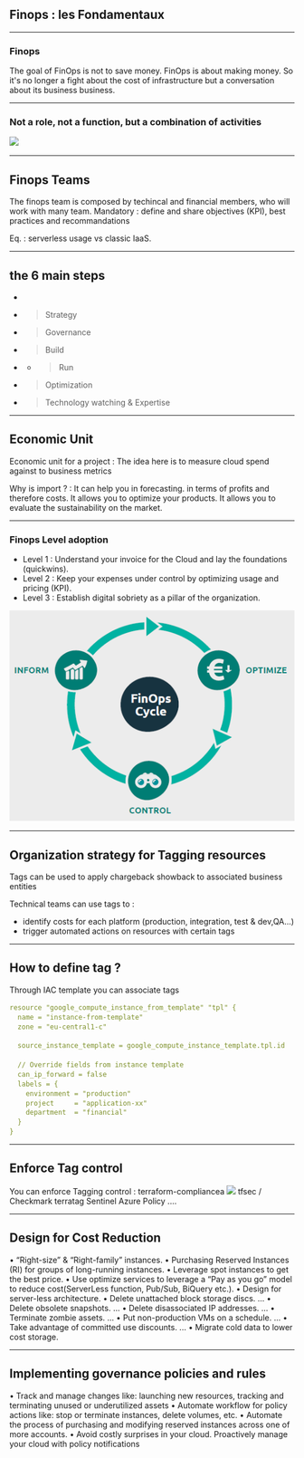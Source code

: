 ## Finops : les Fondamentaux


----

### Finops
The goal of FinOps is not to save money. FinOps is about making money.
So it's no longer a fight about the cost of infrastructure but a conversation about its business business.

----

### Not a role, not a function, but a combination of activities
<img src="https://finops.world/wp-content/uploads/2019/12/cloud-center-excellence-activities-1024x678.png" style="background:none; border:none; box-shadow:none;"/>

----

## Finops Teams

The finops team is composed by techincal and financial members, who will work with many team.
Mandatory : define and share objectives (KPI), best practices and recommandations

Eq. : serverless usage vs classic IaaS.


----

## the 6 main steps
- 
- > Strategy
- > Governance
- > Build
- - > Run
- > Optimization
- > Technology watching & Expertise


----

## Economic Unit

Economic unit for a project : The idea here is to measure cloud spend against to business metrics

Why is import ? :
It can help you in forecasting.
in terms of profits and therefore costs.
It allows you to optimize your products.
It allows you to evaluate the sustainability on the market.

----

### Finops Level adoption

- Level 1 : Understand your invoice for the Cloud and lay the foundations (quickwins).
- Level 2 : Keep your expenses under control by optimizing usage and pricing (KPI).
- Level 3 : Establish digital sobriety as a pillar of the organization.

<img src="img/finops.png" style="background:none; border:none; box-shadow:none;"/>

----

## Organization strategy for Tagging resources

Tags can be used to apply chargeback showback to associated business entities

Technical teams can use tags to :
- identify costs for each platform (production, integration, test & dev,QA...) 
- trigger automated actions on resources with certain tags


----

## How to define tag ?

Through IAC template you can associate tags

```yaml
resource "google_compute_instance_from_template" "tpl" {
  name = "instance-from-template"
  zone = "eu-central1-c"

  source_instance_template = google_compute_instance_template.tpl.id

  // Override fields from instance template
  can_ip_forward = false
  labels = {
    environment = "production"
    project     = "application-xx"
    department  = "financial"
  }
}
```

----

## Enforce Tag control

You can enforce Tagging control :
terraform-compliancea <img src="https://github.com/eerkunt/terraform-compliance/raw/master/logo.png" style="background:none; border:none; box-shadow:none;"/>
tfsec / Checkmark
terratag
Sentinel
Azure Policy
....


----

## Design for Cost Reduction

• “Right-size” & “Right-family” instances.
• Purchasing Reserved Instances (RI) for groups of long-running instances.
• Leverage spot instances to get the best price.
• Use optimize services to leverage a “Pay as you go” model to reduce cost(ServerLess function, Pub/Sub, BiQuery etc.).
• Design for server-less architecture.
• Delete unattached block storage discs. ...
• Delete obsolete snapshots. ...
• Delete disassociated IP addresses. ...
• Terminate zombie assets. ...
• Put non-production VMs on a schedule. ...
• Take advantage of committed use discounts. ...
• Migrate cold data to lower cost storage.

----

## Implementing governance policies and rules

• Track and manage changes like: launching new resources, tracking and terminating unused or underutilized assets
• Automate workflow for policy actions like: stop or terminate instances, delete volumes, etc.
• Automate the process of purchasing and modifying reserved instances across one of more accounts.
• Avoid costly surprises in your cloud. Proactively manage your cloud with policy notifications
